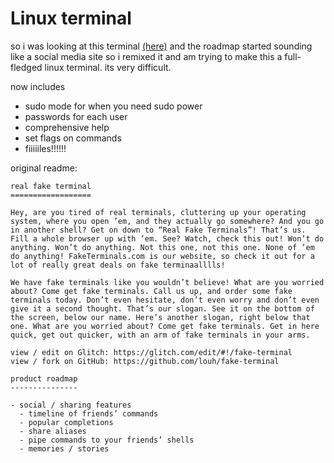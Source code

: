 # Linux terminal

so i was looking at this terminal [(here)](https://glitch.com/edit/#!/fake-terminal) and the roadmap started sounding like a social media site so i remixed it and am trying to make this a full-fledged linux terminal. its very difficult.

now includes

- sudo mode for when you need sudo power
- passwords for each user
- comprehensive help
- set flags on commands
- fiiiiiles!!!!!!


original readme:

```
real fake terminal
==================

Hey, are you tired of real terminals, cluttering up your operating system, where you open ’em, and they actually go somewhere? And you go in another shell? Get on down to “Real Fake Terminals”! That’s us. Fill a whole browser up with ’em. See? Watch, check this out! Won’t do anything. Won’t do anything. Not this one, not this one. None of ’em do anything! FakeTerminals.com is our website, so check it out for a lot of really great deals on fake terminaalllls!

We have fake terminals like you wouldn’t believe! What are you worried about? Come get fake terminals. Call us up, and order some fake terminals today. Don’t even hesitate, don’t even worry and don’t even give it a second thought. That’s our slogan. See it on the bottom of the screen, below our name. Here’s another slogan, right below that one. What are you worried about? Come get fake terminals. Get in here quick, get out quicker, with an arm of fake terminals in your arms.

view / edit on Glitch: https://glitch.com/edit/#!/fake-terminal
view / fork on GitHub: https://github.com/louh/fake-terminal

product roadmap
---------------

- social / sharing features
  - timeline of friends’ commands
  - popular completions
  - share aliases
  - pipe commands to your friends’ shells
  - memories / stories
```
